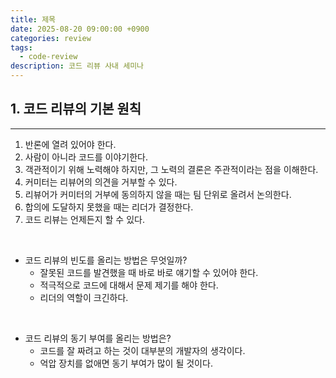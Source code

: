 ```yaml
---
title: 제목
date: 2025-08-20 09:00:00 +0900
categories: review
tags:
  - code-review
description: 코드 리뷰 사내 세미나
---
```


## 1. 코드 리뷰의 기본 원칙
---

1. 반론에 열려 있어야 한다.
2. 사람이 아니라 코드를 이야기한다.
3. 객관적이기 위해 노력해야 하지만, 그 노력의 결론은 주관적이라는 점을 이해한다.
4. 커미터는 리뷰어의 의견을 거부할 수 있다.
5. 리뷰어가 커미터의 거부에 동의하지 않을 때는 팀 단위로 올려서 논의한다.
6. 합의에 도달하지 못했을 때는 리더가 결정한다.
7. 코드 리뷰는 언제든지 할 수 있다.

<br/>

- 코드 리뷰의 빈도를 올리는 방법은 무엇일까?
	- 잘못된 코드를 발견했을 때 바로 바로 얘기할 수 있어야 한다.
	- 적극적으로 코드에 대해서 문제 제기를 해야 한다.
	- 리더의 역할이 크긴하다.

<br/>

- 코드 리뷰의 동기 부여를 올리는 방법은?
	- 코드를 잘 짜려고 하는 것이 대부분의 개발자의 생각이다.
	- 억압 장치를 없애면 동기 부여가 많이 될 것이다.